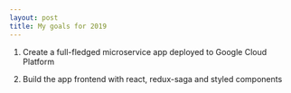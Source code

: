 ```yaml
---
layout: post
title: My goals for 2019
---
```


1. Create a full-fledged microservice app deployed to Google Cloud Platform

2. Build the app frontend with react, redux-saga and styled components


